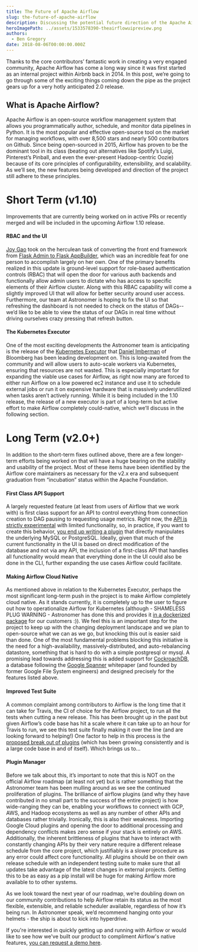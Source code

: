 ```yaml
---
title: The Future of Apache Airflow
slug: the-future-of-apache-airflow
description: Discussing the potential future direction of the Apache Airflow project.
heroImagePath: ../assets/1533578390-theairflowuipreview.png
authors:
  - Ben Gregory
date: 2018-08-06T00:00:00.000Z
---
```


Thanks to the core contributors’ fantastic work in creating a very engaged community, Apache Airflow has come a long way since it was first started as an internal project within Airbnb back in 2014. In this post, we’re going to go through some of the exciting things coming down the pipe as the project gears up for a very hotly anticipated 2.0 release.

## What is Apache Airflow?

Apache Airflow is an open-source workflow management system that allows you programmatically author, schedule, and monitor data pipelines in Python. It is the most popular and effective open-source tool on the market for managing workflows, with over 8,500 stars and nearly 500 contributors on Github. Since being open-sourced in 2015, Airflow has proven to be the dominant tool in its class (beating out alternatives like Spotify’s Luigi, Pinterest’s Pinball, and even the ever-present Hadoop-centric Oozie) because of its core principles of configurability, extensibility, and scalability. As we’ll see, the new features being developed and direction of the project still adhere to these principles.

# Short Term (v1.10)

Improvements that are currently being worked on in active PRs or recently merged and will be included in the upcoming Airflow 1.10 release.

#### RBAC and the UI
[Joy Gao](https://twitter.com/joygao) took on the herculean task of converting the front end framework from [Flask Admin to Flask AppBuilder](https://issues.apache.org/jira/browse/AIRFLOW-1433), which was an incredible feat for one person to accomplish largely on her own. One of the primary benefits realized in this update is ground-level support for role-based authentication controls (RBAC) that will open the door for various auth backends and functionally allow admin users to dictate who has access to specific elements of their Airflow cluster. Along with this RBAC capability will come a slightly improved UI that will allow for better security around user access. Furthermore, our team at Astronomer is hoping to fix the UI so that refreshing the dashboard is not needed to check on the status of DAGs--we’d like to be able to view the status of our DAGs in real time without driving ourselves crazy pressing that refresh button.

#### The Kubernetes Executor
One of the most exciting developments the Astronomer team is anticipating is the release of the [Kubernetes Executor](https://github.com/apache/incubator-airflow/blob/v1-10-stable/airflow/contrib/executors/kubernetes_executor.py) that [Daniel Imberman](https://github.com/dimberman) of Bloomberg has been leading development on. This is long-awaited from the community and will allow users to auto-scale workers via Kubernetes, ensuring that resources are not wasted. This is especially important for expanding the viable use cases for Airflow, as right now many are forced to either run Airflow on a low powered ec2 instance and use it to schedule external jobs or run it on expensive hardware that is massively underutilized when tasks aren’t actively running. While it is being included in the 1.10 release, the release of a new executor is part of a long-term but active effort to make Airflow completely could-native, which we’ll discuss in the following section.

# Long Term (v2.0+)

In addition to the short-term fixes outlined above, there are a few longer-term efforts being worked on that will have a huge bearing on the stability and usability of the project. Most of these items have been identified by the Airflow core maintainers as necessary for the v2.x era and subsequent graduation from “incubation” status within the Apache Foundation.

#### First Class API Support
A largely requested feature (at least from users of Airflow that we work with) is first class support for an API to control everything from connection creation to DAG pausing to requesting usage metrics. Right now, the [API is strictly experimental](https://github.com/apache/incubator-airflow/tree/master/airflow/api/common/experimental) with limited functionality, so, in practice, if you want to create this behavior, [you end up writing a plugin](https://github.com/airflow-plugins/airflow_api_plugin) that directly manipulates the underlying MySQL or PostgreSQL. Ideally, given that much of the current functionality in the UI is based on direct modification of the database and not via any API, the inclusion of a first-class API that handles all functionality would mean that everything done in the UI could also be done in the CLI, further expanding the use cases Airflow could facilitate.

#### Making Airflow Cloud Native
As mentioned above in relation to the Kubernetes Executor, perhaps the most significant long-term push in the project is to make Airflow completely cloud native. As it stands currently, it is completely up to the user to figure out how to operationalize Airflow for Kubernetes (although - SHAMELESS PLUG WARNING - Astronomer has done this and provides it [in a dockerized package](http://github.com/astronomerio/astronomer) for our customers :)). We feel this is an important step for the project to keep up with the changing deployment landscape and we plan to open-source what we can as we go, but knocking this out is easier said than done. One of the most fundamental problems blocking this initiative is the need for a high-availability, massively-distributed, and auto-rebalancing datastore, something that is hard to do with a simple postgresql or mysql. A promising lead towards addressing this is added support for [CockroachDB](https://www.cockroachlabs.com/), a database following the [Google Spanner](https://cloud.google.com/spanner/docs/whitepapers) whitepaper (and founded by former Google File System engineers) and designed precisely for the features listed above. 

#### Improved Test Suite
A common complaint among contributors to Airflow is the long time that it can take for Travis, the CI of choice for the Airflow project, to run all the tests when cutting a new release. This has been brought up in the past but given Airflow’s code base has hit a scale where it can take up to an hour for Travis to run, we see this test suite finally making it over the line (and are looking forward to helping!) One factor to help in this process is the [proposed break out of plugins](https://issues.apache.org/jira/browse/AIRFLOW-2732) (which has been growing consistently and is a large code base in and of itself). Which brings us to...

#### Plugin Manager
Before we talk about this, it’s important to note that this is NOT on the official Airflow roadmap (at least not yet) but is rather something that the Astronomer team has been mulling around as we see the continued proliferation of plugins. The brilliance of airflow plugins (and why they have contributed in no small part to the success of the entire project) is how wide-ranging they can be, enabling your workflows to connect with GCP, AWS, and Hadoop ecosystems as well as any number of other APIs and databases rather trivially. Ironically, this is also their weakness. Importing Google Cloud plugins and opening the door to additional processing and dependency conflicts makes zero sense if your stack is entirely on AWS. Additionally, the inherent brittleness of plugins that have to interact with constantly changing APIs by their very nature require a different release schedule from the core project, which justifiably is a slower procedure as any error could affect core functionality. All plugins should be on their own release schedule with an independent testing suite to make sure that all updates take advantage of the latest changes in external projects. Getting this to be as easy as a pip install will be huge for making Airflow more available to to other systems. 


As we look toward the next year of our roadmap, we’re doubling down on our community contributions to help Airflow retain its status as the most flexible, extensible, and reliable scheduler available, regardless of how it’s being run. In Astronomer speak, we’d recommend hanging onto your helmets - the ship is about to kick into hyperdrive.

If you're interested in quickly getting up and running with Airflow or would like to see how we've built our product to compliment Airflow's native features, [you can request a demo here](https://www.astronomer.io/#beta-request).

